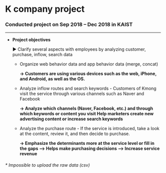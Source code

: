 # K company project 
### Conducted project on Sep 2018 – Dec 2018 in KAIST
--- 


* **Project objectives**

  ▶ Clarify several aspects with employees by analyzing customer, purchase, inflow, search data
  
    

   * Organize web behavior data and app behavior data (merge, concat)
        
        **→ Customers are using various devices such as the web, iPhone, and Android, as well as the OS.**

    * Analyze inflow routes and search keywords - Customers of Kmong visit the service through various channels such as Naver and Facebook
     
        **→ Analyze which channels (Naver, Facebook, etc.) and through which keywords or content you visit Help marketers create new advertising content or increase search keywords**

    * Analyze the purchase route - If the service is introduced, take a look at the content, review it, and then decide to purchase.
      
        **→ Emphasize the determinants more at the service level or fill in the gaps --> Helps make purchasing decisions --> Increase service revenue**


###### * Impossible to upload the raw data (csv)
